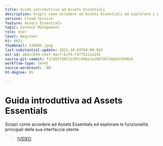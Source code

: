 ```yaml
---
title: Guida introduttiva ad Assets Essentials
description: Scopri come accedere ad Assets Essentials ed esplorare i principali facet della sua interfaccia utente.
version: Cloud Service
feature: Assets Essentials
topic: Content Management
role: User
level: Beginner
kt: 8021
thumbnail: 336005.jpeg
last-substantial-update: 2022-10-03T00:00:00Z
exl-id: a0accb94-ceef-4ecf-b1f6-f47751114242
source-git-commit: f37483f90f2a707c906e1e206795fdebb5f698e9
workflow-type: tm+mt
source-wordcount: '40'
ht-degree: 0%

---
```


# Guida introduttiva ad Assets Essentials

Scopri come accedere ad Assets Essentials ed esplorare le funzionalità principali della sua interfaccia utente.

>[!VIDEO](https://video.tv.adobe.com/v/336005/?quality=9&learn=on)
